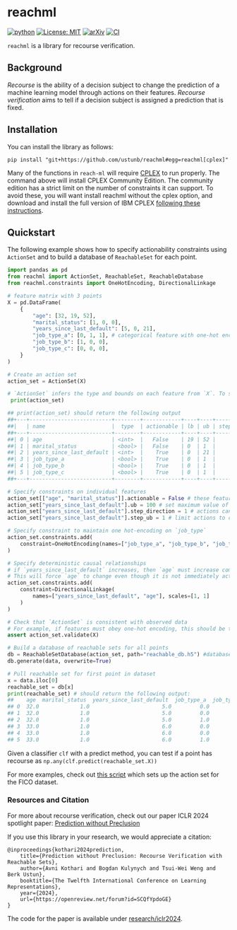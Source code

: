 # reachml

[![python](https://img.shields.io/badge/Python-3.10-3776AB.svg?style=flat&logo=python&logoColor=white)](https://www.python.org)
[![License: MIT](https://img.shields.io/badge/License-MIT-yellow.svg)](https://opensource.org/licenses/MIT)
[![arXiv](https://img.shields.io/badge/arXiv-2308.12820-b31b1b.svg)](https://arxiv.org/abs/2308.12820)
[![CI](https://github.com/ustunb/reachml/actions/workflows/ci.yml/badge.svg?branch=main)](https://github.com/ustunb/reachml/actions/workflows/ci.yml)

`reachml` is a library for recourse verification.

## Background

*Recourse* is the ability of a decision subject to change the prediction of a machine learning model through actions on their features. *Recourse verification* aims to tell if a decision subject is assigned a prediction that is fixed.

## Installation

You can install the library as follows:
```
pip install "git+https://github.com/ustunb/reachml#egg=reachml[cplex]"
```

Many of the functions in `reach-ml` will require [CPLEX](https://www.ibm.com/products/ilog-cplex-optimization-studio) to run properly. The command above will install CPLEX Community Edition. The community edition has a strict limit on the number of constraints it can support. To avoid these, you will want install reachml without the cplex option, and download and install the full version of IBM CPLEX [following these instructions](https://github.com/ustunb/risk-slim/blob/master/docs/cplex_instructions.md).

## Quickstart

The following example shows how to specify actionability constraints using `ActionSet` and to build a database of `ReachableSet` for each point.

```python
import pandas as pd
from reachml import ActionSet, ReachableSet, ReachableDatabase
from reachml.constraints import OneHotEncoding, DirectionalLinkage

# feature matrix with 3 points
X = pd.DataFrame(
    {
        "age": [32, 19, 52],
        "marital_status": [1, 0, 0],
        "years_since_last_default": [5, 0, 21],
        "job_type_a": [0, 1, 1], # categorical feature with one-hot encoding
        "job_type_b": [1, 0, 0],
        "job_type_c": [0, 0, 0],
    }
)

# Create an action set
action_set = ActionSet(X)

# `ActionSet` infers the type and bounds on each feature from `X`. To see them:
 print(action_set)

## print(action_set) should return the following output
##+---+--------------------------+--------+------------+----+----+----------------+---------+---------+
##|   | name                     |  type  | actionable | lb | ub | step_direction | step_ub | step_lb |
##+---+--------------------------+--------+------------+----+----+----------------+---------+---------+
##| 0 | age                      | <int>  |   False    | 19 | 52 |              0 |         |         |
##| 1 | marital_status           | <bool> |   False    | 0  | 1  |              0 |         |         |
##| 2 | years_since_last_default | <int>  |    True    | 0  | 21 |              1 |         |         |
##| 3 | job_type_a               | <bool> |    True    | 0  | 1  |              0 |         |         |
##| 4 | job_type_b               | <bool> |    True    | 0  | 1  |              0 |         |         |
##| 5 | job_type_c               | <bool> |    True    | 0  | 1  |              0 |         |         |
##+---+--------------------------+--------+------------+----+----+----------------+---------+---------+

# Specify constraints on individual features
action_set[["age", "marital_status"]].actionable = False # these features cannot or should not change
action_set["years_since_last_default"].ub = 100 # set maximum value of feature to 100
action_set["years_since_last_default"].step_direction = 1 # actions can only increase value
action_set["years_since_last_default"].step_ub = 1 # limit actions to changes value by 1

# Specify constraint to maintain one hot-encoding on `job_type`
action_set.constraints.add(
    constraint=OneHotEncoding(names=["job_type_a", "job_type_b", "job_type_c"])
)

# Specify deterministic causal relationships
# if `years_since_last_default` increases, then `age` must increase commensurately
# This will force `age` to change even though it is not immediately actionable
action_set.constraints.add(
    constraint=DirectionalLinkage(
        names=["years_since_last_default", "age"], scales=[1, 1]
    )
)

# Check that `ActionSet` is consistent with observed data
# For example, if features must obey one-hot encoding, this should be the case for X
assert action_set.validate(X)

# Build a database of reachable sets for all points
db = ReachableSetDatabase(action_set, path="reachable_db.h5") #database stored in file `./reachable_db.h5`
db.generate(data, overwrite=True)

# Pull reachable set for first point in dataset
x = data.iloc[0]
reachable_set = db[x]
print(reachable_set) # should return the following output:
##    age  marital_status  years_since_last_default  job_type_a  job_type_b  job_type_c
## 0  32.0             1.0                       5.0         0.0         1.0         0.0
## 1  32.0             1.0                       5.0         0.0         0.0         1.0
## 2  32.0             1.0                       5.0         1.0         0.0         0.0
## 3  33.0             1.0                       6.0         0.0         0.0         1.0
## 4  33.0             1.0                       6.0         0.0         1.0         0.0
## 5  33.0             1.0                       6.0         1.0         0.0         0.0
```
Given a classifier `clf` with a predict method, you can test if a point has recourse as `np.any(clf.predict(reachable_set.X))`

For more examples, check out [this
script](https://github.com/ustunb/reachml/blob/main/research/iclr2024/scripts/setup_dataset_actionset_fico.py) which sets up the action set for the FICO dataset.

### Resources and Citation

For more about recourse verification, check out our paper ICLR 2024 spotlight paper: [Prediction without Preclusion](https://openreview.net/forum?id=SCQfYpdoGE)

If you use this library in your research, we would appreciate a citation:
```
@inproceedings{kothari2024prediction,
    title={Prediction without Preclusion: Recourse Verification with Reachable Sets},
    author={Avni Kothari and Bogdan Kulynych and Tsui-Wei Weng and Berk Ustun},
    booktitle={The Twelfth International Conference on Learning Representations},
    year={2024},
    url={https://openreview.net/forum?id=SCQfYpdoGE}
}
```

The code for the paper is available under [research/iclr2024](https://github.com/ustunb/reachml/tree/main/research/iclr2024/).
